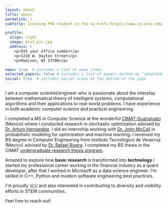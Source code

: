 ```yaml
---
layout: about
title: about
permalink: /
subtitle: Incoming PhD student in the <a href='https://www.cs.wisc.edu/'>Computer Sciences Dept.</a> at the <a href='https://www.wisc.edu/'>University of Wisconsin-Madison</a>

profile:
  align: right
  image: prof_pic.jpg
  address: >
    <p>555 your office number</p>
    <p>1210 W. Dayton Street</p>
    <p>Madison, WI 53706</p>

news: true  # includes a list of news items
selected_papers: false # includes a list of papers marked as "selected={true}"
social: true  # includes social icons at the bottom of the page
---
```


I am a computer scientist/engineer who is passionate about the interplay between mathematical theory of intelligent systems, computational algorithms and their applications to real-world problems. I have experience in both academic computer science and practical engineering.

I completed a MS in Computer Science at the wonderful [CIMAT-Guanajuato](http://pcc.cimat.mx/) (Mexico) where I conducted research in stochastic optimization advised by [Dr. Arturo Hernandez](https://www.cimat.mx/~artha/). I did an internship working with [Dr. John McCall](https://www3.rgu.ac.uk/dmstaff/mccall-john) in probabilistic modeling for optimization and machine learning. I received my BS degree in Computer Engineering from Instituto Tecnologico de Veracruz (Mexico) advised by [Dr. Rafael Rivera](https://scholar.google.com.mx/citations?hl=en&user=UoFV9LAAAAAJ). I completed my BS thesis in the CIMAT [undergraduate research thesis program](https://www.cimat.mx/oferta-educativa/tesis-de-licenciatura/).

Amazed to explore how **basic research** is transformed into **technology** I started my professional career working in the financial industry as a quant developer, after that I worked in Microsoft as a data science engineer. I'm skilled in C++, Python and modern software engineering best practices.

I'm proudly :mexico: and also interested in contribuiting to diversity and visibility efforts in STEM communities. 

Feel free to reach out!